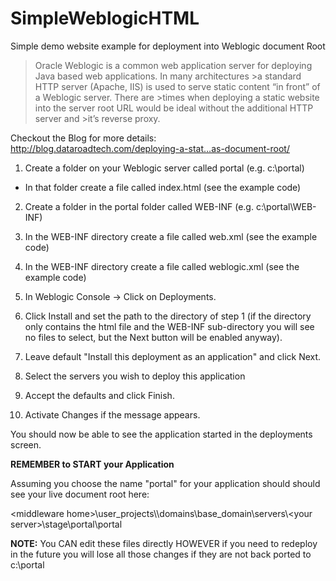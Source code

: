 # SimpleWeblogicHTML
Simple demo website example for deployment into Weblogic document Root

>Oracle Weblogic is a common web application server for deploying Java based web applications. In many architectures >a standard HTTP server (Apache, IIS) is used to serve static content “in front” of a Weblogic server. There are >times when deploying a static website into the server root URL would be ideal without the additional HTTP server and >it’s reverse proxy.

Checkout the Blog for more details:
 http://blog.dataroadtech.com/deploying-a-stat…as-document-root/
 
1. Create a folder on your Weblogic server called portal (e.g. c:\portal)

* In that folder create a file called index.html (see the example code)

2. Create a folder in the portal folder called WEB-INF (e.g. c:\portal\WEB-INF)

3. In the WEB-INF directory create a file called web.xml (see the example code)

4. In the WEB-INF directory create a file called weblogic.xml (see the example code)

5. In Weblogic Console -> Click on Deployments.

6. Click Install and set the path to the directory of step 1 (if the directory only contains the html file and the WEB-INF sub-directory you will see no files to select, but the Next button will be enabled anyway).

7. Leave default "Install this deployment as an application" and click Next.

8. Select the servers you wish to deploy this application

9. Accept the defaults and click Finish.

10. Activate Changes if the message appears.

You should now be able to see the application started in the deployments screen.

__REMEMBER to START your Application__

Assuming you choose the name "portal" for your application should should see your live document root here:

\<middleware home\>\\user_projects\\\domains\\base_domain\\servers\\<your server\>\\stage\\portal\\portal

__NOTE:__ You CAN edit these files directly HOWEVER if you need to redeploy in the future you will lose all those changes if they are not back ported to c:\portal